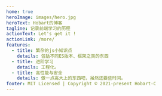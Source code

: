 ```yaml
---
home: true
heroImage: images/hero.jpg
heroText: Hobart的博客
tagline: 记录前端学习的历程
actionText: Let's get it !
actionLink: /more/
features:
  - title: 繁杂的js小知识点
    details: 包括不同ES版本、框架之类的东西
  - title: 进阶学习
    details: 工程化。
  - title: 高性能与安全
    details: 做一点高大上的东西吧，虽然还要些时间。
footer: MIT Licensed | Copyright © 2021-present Hobart-C
---
```

